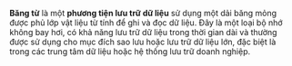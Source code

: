 **Băng từ** là một **phương tiện lưu trữ dữ liệu** sử dụng một dải băng mỏng được phủ lớp vật liệu từ tính để ghi và đọc dữ liệu. Đây là một loại bộ nhớ không bay hơi, có khả năng lưu trữ dữ liệu trong thời gian dài và thường được sử dụng cho mục đích sao lưu hoặc lưu trữ dữ liệu lớn, đặc biệt là trong các trung tâm dữ liệu hoặc hệ thống lưu trữ doanh nghiệp.